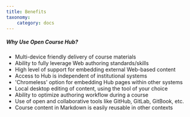 ```yaml
---
title: Benefits
taxonomy:
    category: docs
---
```


##### Why Use Open Course Hub?

* Multi-device friendly delivery of course materials
* Ability to fully leverage Web authoring standards/skills
* High level of support for embedding external Web-based content
* Access to Hub is independent of institutional systems
* 'Chromeless' option for embedding Hub pages within other systems
* Local desktop editing of content, using the tool of your choice
* Ability to optimize authoring workflow during a course
* Use of open and collaborative tools like GitHub, GitLab, GitBook, etc.
* Course content in Markdown is easily reusable in other contexts
